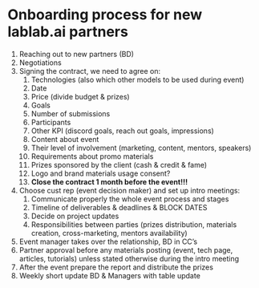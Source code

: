# Onboarding process for new lablab.ai partners

1. Reaching out to new partners (BD)
2. Negotiations
3. Signing the contract, we need to agree on:
    1. Technologies (also which other models to be used during event)
    2. Date
    3. Price (divide budget & prizes)
    4. Goals
    5. Number of submissions
    6. Participants
    7. Other KPI (discord goals, reach out goals, impressions)
    8. Content about event
    9. Their level of involvement (marketing, content, mentors, speakers)
    10. Requirements about promo materials
    11. Prizes sponsored by the client (cash & credit & fame)
    12. Logo and brand materials usage consent?
    13. **Close the contract 1 month before the event!!!**
4. Choose cust rep (event decision maker) and set up intro meetings:
    1. Communicate properly the whole event process and stages
    2. Timeline of deliverables & deadlines & BLOCK DATES
    3. Decide on project updates
    4. Responsibilities between parties (prizes distribution, materials creation, cross-marketing, mentors availability)
5. Event manager takes over the relationship, BD in CC’s
6. Partner approval before any materials posting (event, tech page, articles, tutorials) unless stated otherwise during the intro meeting
7. After the event prepare the report and distribute the prizes
8. Weekly short update BD & Managers with table update